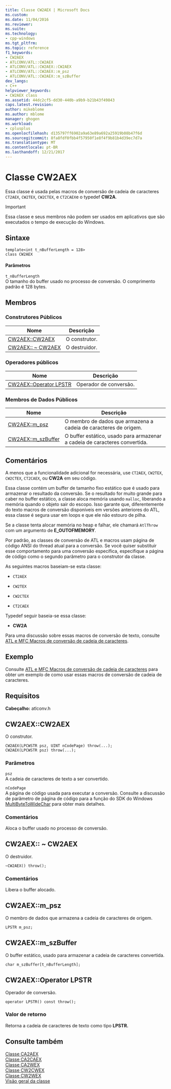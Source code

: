 ```yaml
---
title: Classe CW2AEX | Microsoft Docs
ms.custom: 
ms.date: 11/04/2016
ms.reviewer: 
ms.suite: 
ms.technology:
- cpp-windows
ms.tgt_pltfrm: 
ms.topic: reference
f1_keywords:
- CW2AEX
- ATLCONV/ATL::CW2AEX
- ATLCONV/ATL::CW2AEX::CW2AEX
- ATLCONV/ATL::CW2AEX::m_psz
- ATLCONV/ATL::CW2AEX::m_szBuffer
dev_langs:
- C++
helpviewer_keywords:
- CW2AEX class
ms.assetid: 44dc2cf5-dd30-440b-a9b9-b21b43f49843
caps.latest.revision: 
author: mikeblome
ms.author: mblome
manager: ghogen
ms.workload:
- cplusplus
ms.openlocfilehash: d135797ff6902a9a63e89a692a25919b08b47f6d
ms.sourcegitcommit: 8fa8fdf0fbb4f57950f1e8f4f9b81b4d39ec7d7a
ms.translationtype: MT
ms.contentlocale: pt-BR
ms.lasthandoff: 12/21/2017
---
```

# <a name="cw2aex-class"></a>Classe CW2AEX
Essa classe é usada pelas macros de conversão de cadeia de caracteres `CT2AEX`, `CW2TEX`, `CW2CTEX`, e `CT2CAEX`e o typedef **CW2A**.  
  
> [!IMPORTANT]
>  Essa classe e seus membros não podem ser usados em aplicativos que são executados o tempo de execução do Windows.  
  
## <a name="syntax"></a>Sintaxe  
  
```
template<int t_nBufferLength = 128>  
class CW2AEX
```  
  
#### <a name="parameters"></a>Parâmetros  
 `t_nBufferLength`  
 O tamanho do buffer usado no processo de conversão. O comprimento padrão é 128 bytes.  
  
## <a name="members"></a>Membros  
  
### <a name="public-constructors"></a>Construtores Públicos  
  
|Nome|Descrição|  
|----------|-----------------|  
|[CW2AEX::CW2AEX](#cw2aex)|O construtor.|  
|[CW2AEX:: ~ CW2AEX](#dtor)|O destruidor.|  
  
### <a name="public-operators"></a>Operadores públicos  
  
|Nome|Descrição|  
|----------|-----------------|  
|[CW2AEX::Operator LPSTR](#operator_lpstr)|Operador de conversão.|  
  
### <a name="public-data-members"></a>Membros de Dados Públicos  
  
|Nome|Descrição|  
|----------|-----------------|  
|[CW2AEX::m_psz](#m_psz)|O membro de dados que armazena a cadeia de caracteres de origem.|  
|[CW2AEX::m_szBuffer](#m_szbuffer)|O buffer estático, usado para armazenar a cadeia de caracteres convertida.|  
  
## <a name="remarks"></a>Comentários  
 A menos que a funcionalidade adicional for necessária, use `CT2AEX`, `CW2TEX`, `CW2CTEX`, `CT2CAEX`, ou **CW2A** em seu código.  
  
 Essa classe contém um buffer de tamanho fixo estático que é usado para armazenar o resultado da conversão. Se o resultado for muito grande para caber no buffer estático, a classe aloca memória usando `malloc`, liberando a memória quando o objeto sair do escopo. Isso garante que, diferentemente do texto macros de conversão disponíveis em versões anteriores do ATL, essa classe é segura usar em loops e que ele não estouro de pilha.  
  
 Se a classe tenta alocar memória no heap e falhar, ele chamará `AtlThrow` com um argumento de **E_OUTOFMEMORY**.  
  
 Por padrão, as classes de conversão de ATL e macros usam página de código ANSI do thread atual para a conversão. Se você quiser substituir esse comportamento para uma conversão específica, especifique a página de código como o segundo parâmetro para o construtor da classe.  
  
 As seguintes macros baseiam-se esta classe:  
  
- `CT2AEX`  
  
- `CW2TEX`  
  
- `CW2CTEX`  
  
- `CT2CAEX`  
  
 Typedef seguir baseia-se essa classe:  
  
- **CW2A**  
  
 Para uma discussão sobre essas macros de conversão de texto, consulte [ATL e MFC Macros de conversão de cadeia de caracteres](string-conversion-macros.md).  
  
## <a name="example"></a>Exemplo  
 Consulte [ATL e MFC Macros de conversão de cadeia de caracteres](string-conversion-macros.md) para obter um exemplo de como usar essas macros de conversão de cadeia de caracteres.  
  
## <a name="requirements"></a>Requisitos  
 **Cabeçalho:** atlconv.h  
  
##  <a name="cw2aex"></a>CW2AEX::CW2AEX  
 O construtor.  
  
```
CW2AEX(LPCWSTR psz, UINT nCodePage) throw(...);  
CW2AEX(LPCWSTR psz) throw(...);
```  
  
### <a name="parameters"></a>Parâmetros  
 `psz`  
 A cadeia de caracteres de texto a ser convertido.  
  
 `nCodePage`  
 A página de código usada para executar a conversão. Consulte a discussão de parâmetro de página de código para a função do SDK do Windows [MultiByteToWideChar](http://msdn.microsoft.com/library/windows/desktop/dd319072) para obter mais detalhes.  
  
### <a name="remarks"></a>Comentários  
 Aloca o buffer usado no processo de conversão.  
  
##  <a name="dtor"></a>CW2AEX:: ~ CW2AEX  
 O destruidor.  
  
```
~CW2AEX() throw();
```  
  
### <a name="remarks"></a>Comentários  
 Libera o buffer alocado.  
  
##  <a name="m_psz"></a>CW2AEX::m_psz  
 O membro de dados que armazena a cadeia de caracteres de origem.  
  
```
LPSTR m_psz;
```  
  
##  <a name="m_szbuffer"></a>CW2AEX::m_szBuffer  
 O buffer estático, usado para armazenar a cadeia de caracteres convertida.  
  
```
char m_szBuffer[t_nBufferLength];
```  
  
##  <a name="operator_lpstr"></a>CW2AEX::Operator LPSTR  
 Operador de conversão.  
  
```  
operator LPSTR() const throw();
```  
  
### <a name="return-value"></a>Valor de retorno  
 Retorna a cadeia de caracteres de texto como tipo **LPSTR.**  
  
## <a name="see-also"></a>Consulte também  
 [Classe CA2AEX](../../atl/reference/ca2aex-class.md)   
 [Classe CA2CAEX](../../atl/reference/ca2caex-class.md)   
 [Classe CA2WEX](../../atl/reference/ca2wex-class.md)   
 [Classe CW2CWEX](../../atl/reference/cw2cwex-class.md)   
 [Classe CW2WEX](../../atl/reference/cw2wex-class.md)   
 [Visão geral da classe](../../atl/atl-class-overview.md)

